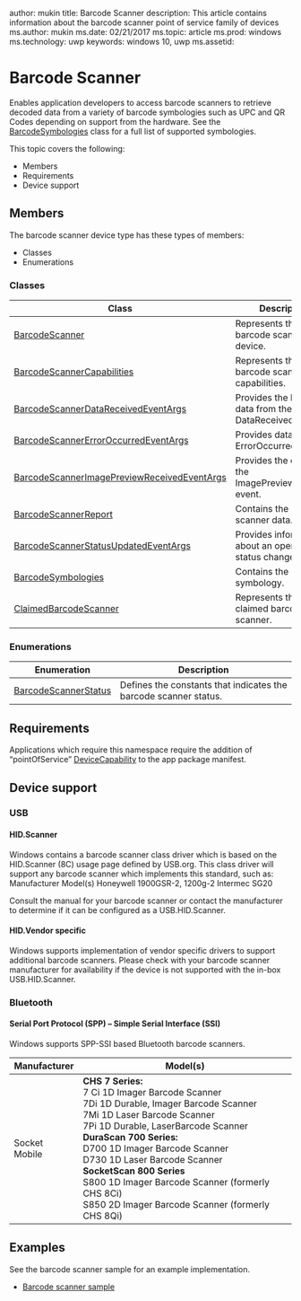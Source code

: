 author: mukin
title: Barcode Scanner
description: This article contains information about the barcode scanner point of service family of devices
ms.author: mukin
ms.date: 02/21/2017
ms.topic: article
ms.prod: windows
ms.technology: uwp
keywords: windows 10, uwp
ms.assetid:

# Barcode Scanner
Enables application developers to access barcode scanners to retrieve decoded data from a variety of barcode symbologies such as UPC and QR Codes depending on support from the hardware. See the [BarcodeSymbologies](https://docs.microsoft.com/en-us/uwp/api/windows.devices.pointofservice.barcodesymbologies) class for a full list of supported symbologies.

This topic covers the following:
+	Members
+	Requirements
+ Device support

## Members
The barcode scanner device type has these types of members:
+	Classes
+	Enumerations

### Classes
| Class | Description |
|-------|-------------|
| [BarcodeScanner](https://docs.microsoft.com/en-us/uwp/api/windows.devices.pointofservice.barcodescanner) | Represents the barcode scanner device.
| [BarcodeScannerCapabilities](https://docs.microsoft.com/en-us/uwp/api/windows.devices.pointofservice.barcodescannercapabilities) | Represents the barcode scanner capabilities. |
| [BarcodeScannerDataReceivedEventArgs](https://docs.microsoft.com/en-us/uwp/api/windows.devices.pointofservice.barcodescannerdatareceivedeventargs) | Provides the barcode data from the DataReceived event. |
| [BarcodeScannerErrorOccurredEventArgs](https://docs.microsoft.com/en-us/uwp/api/windows.devices.pointofservice.barcodescannererroroccurredeventargs) | Provides data for the ErrorOccurred event. |
| [BarcodeScannerImagePreviewReceivedEventArgs](https://docs.microsoft.com/en-us/uwp/api/windows.devices.pointofservice.barcodescannerimagepreviewreceivedeventargs) | Provides the data from the ImagePreviewReceived event. |
| [BarcodeScannerReport](https://docs.microsoft.com/en-us/uwp/api/windows.devices.pointofservice.barcodescannerreport) | Contains the barcode scanner data. |
| [BarcodeScannerStatusUpdatedEventArgs](https://docs.microsoft.com/en-us/uwp/api/windows.devices.pointofservice.barcodescannerstatusupdatedeventargs) | Provides information about an operation status change. |
| [BarcodeSymbologies](https://docs.microsoft.com/en-us/uwp/api/windows.devices.pointofservice.barcodesymbologies) | Contains the barcode symbology. |
| [ClaimedBarcodeScanner](https://docs.microsoft.com/en-us/uwp/api/windows.devices.pointofservice.claimedbarcodescanner) | Represents the claimed barcode scanner.

### Enumerations
| Enumeration | Description |
|-------------|-------------|
| [BarcodeScannerStatus](https://docs.microsoft.com/en-us/uwp/api/windows.devices.pointofservice.barcodescannerstatus) | Defines the constants that indicates the barcode scanner status. |

## Requirements
Applications which require this namespace require the addition of “pointOfService” [DeviceCapability](https://msdn.microsoft.com/library/4353c4fd-f038-4986-81ed-d2ec0c6235ef) to the app package manifest.

## Device support

### USB

#### HID.Scanner
Windows contains a barcode scanner class driver which is based on the HID.Scanner (8C) usage page defined by USB.org. This class driver will support any barcode scanner which implements this standard, such as:
Manufacturer	Model(s)
Honeywell	1900GSR-2, 1200g-2
Intermec	SG20

Consult the manual for your barcode scanner or contact the manufacturer to determine if it can be configured as a USB.HID.Scanner.

#### HID.Vendor specific
Windows supports implementation of vendor specific drivers to support additional barcode scanners. Please check with your barcode scanner manufacturer for availability if the device is not supported with the in-box USB.HID.Scanner.

### Bluetooth
#### Serial Port Protocol (SPP) – Simple Serial Interface (SSI)
Windows supports SPP-SSI based Bluetooth barcode scanners.

| Manufacturer |	Model(s) |
|--------------|-----------|
| Socket Mobile |	**CHS 7 Series:** <br/> 7 Ci 1D Imager Barcode Scanner <br/> 7Di 1D Durable, Imager Barcode Scanner <br/> 7Mi 1D Laser Barcode Scanner <br/> 7Pi 1D Durable, LaserBarcode Scanner <br/> **DuraScan 700 Series:** <br/> D700 1D Imager Barcode Scanner <br/> D730 1D Laser Barcode Scanner <br/> **SocketScan 800 Series** <br/> S800 1D Imager Barcode Scanner (formerly CHS 8Ci) <br/> S850 2D Imager Barcode Scanner (formerly CHS 8Qi)

## Examples
See the barcode scanner sample for an example implementation.
+	[Barcode scanner sample](https://github.com/Microsoft/Windows-universal-samples/tree/master/Samples/BarcodeScanner)
